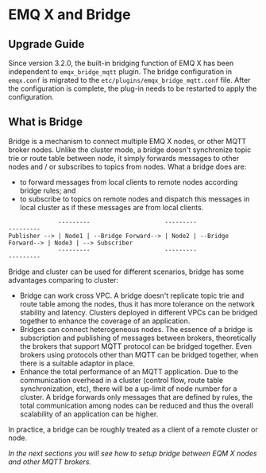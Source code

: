# EMQ X and Bridge

## Upgrade Guide

Since version 3.2.0, the built-in bridging function of EMQ X has been independent to `emqx_bridge_mqtt` plugin. The bridge configuration in `emqx.conf` is migrated to the `etc/plugins/emqx_bridge_mqtt.conf` file. After the configuration is complete,  the plug-in needs to be restarted to apply the configuration.

## What is Bridge

Bridge is a mechanism to connect multiple EMQ X nodes, or other MQTT broker nodes. Unlike the cluster mode, a bridge doesn't synchronize topic trie or route table between node, it simply forwards messages to other nodes and / or subscribes to topics from nodes. What a bridge does are:
- to forward messages from local clients to remote nodes according bridge rules; and
- to subscribe to topics on remote nodes and dispatch this messages  in local cluster as if these messages are from local clients.

```
              ---------                     ---------                     ---------
Publisher --> | Node1 | --Bridge Forward--> | Node2 | --Bridge Forward--> | Node3 | --> Subscriber
              ---------                     ---------                     ---------
```
Bridge and cluster can be used for different scenarios, bridge has some advantages comparing to cluster:
- Bridge can work cross VPC. A bridge doesn't replicate topic trie and route table among the nodes, thus it has more tolerance on the network stability and latency. Clusters deployed in different VPCs can be bridged together to enhance the coverage of an application.
- Bridges can connect heterogeneous nodes. The essence of a bridge is subscription and publishing of messages between brokers, theoretically the brokers that support MQTT protocol can be bridged together. Even brokers using protocols other than MQTT can be bridged together, when there is a suitable adaptor in place.  
- Enhance the total performance of an MQTT application. Due to the communication overhead in a cluster (control flow, route table synchronization, etc), there will be a up-limit of node number for a cluster. A bridge forwards only messages that are defined by rules, the total communication among nodes can be reduced and thus the overall scalability of an application can be higher.

In practice, a bridge can be roughly treated as a client of a remote cluster or node.

_In the next sections you will see how to setup bridge between EQM X nodes and other MQTT brokers._

